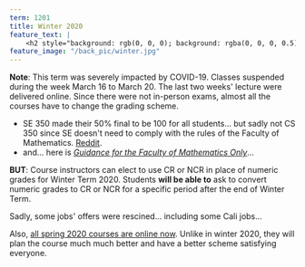 ```yaml
---
term: 1201
title: Winter 2020
feature_text: |
    <h2 style="background: rgb(0, 0, 0); background: rgba(0, 0, 0, 0.5); color: #FDD54F; padding: 10px;">Winter 2020</h2>
feature_image: "/back_pic/winter.jpg"
---
```

**Note**: This term was severely impacted by COVID-19. Classes suspended during the week March 16 to March 20. The last two weeks' lecture
were delivered online. Since there were not in-person exams, almost all the courses have to change the grading scheme.
- SE 350 made their 50% final to be 100 for all students... but sadly not CS 350 since SE doesn't need to comply with the rules of the Faculty of Mathematics. [Reddit](https://www.reddit.com/r/uwaterloo/comments/fky8qw/se_350_automatic_100_on_50_final_cs_350_possible/).
- and... here is [*Guidance for the Faculty of Mathematics Only*](https://uwaterloo.ca/keep-learning/guidance-faculty-mathematics-only)...

**BUT**: Course instructors can elect to use CR or NCR in place of numeric grades for Winter Term 2020. Students **will be able to** ask to convert numeric grades to CR or NCR for a specific period after the end of Winter Term.

Sadly, some jobs' offers were rescined... including some Cali jobs...

Also, [all spring 2020 courses are online now](https://uwaterloo.ca/coronavirus/news/spring-2020-classes-online-only). Unlike in winter 2020, they will plan the course much much better and have a better scheme satisfying everyone.
